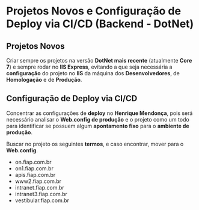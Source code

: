 # Projetos Novos e Configuração de Deploy via CI/CD (Backend - DotNet)

## Projetos Novos

Criar sempre os projetos na versão **DotNet mais recente** (atualmente 
**Core 7**) e sempre rodar no **IIS Express**, evitando a que seja necessária a 
**configuração** do projeto no **IIS** da máquina dos **Desenvolvedores**, de 
**Homologação** e de **Produção**.

## Configuração de Deploy via CI/CD

Concentrar as configurações de **deploy** no **Henrique Mendonça**, pois será 
necessário analisar o **Web.config de produção** e o projeto como um todo para 
identificar se possuem algum **apontamento fixo** para o 
**ambiente de produção**.

Buscar no projeto os seguintes **termos**, e caso encontrar, mover para o 
**Web.config**.

- on.fiap.com.br
- on1.fiap.com.br
- apis.fiap.com.br
- www2.fiap.com.br
- intranet.fiap.com.br
- intranet3.fiap.com.br
- vestibular.fiap.com.br